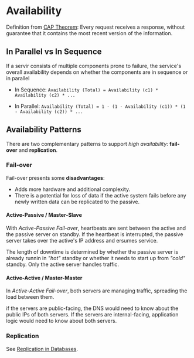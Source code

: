 # Availability

Definition from [CAP Theorem](../cap): Every request receives a response, without guarantee that it contains the most recent version of the information.

## In Parallel vs In Sequence

If a servir consists of multiple components prone to failure, the service's overall availability depends on whether the components are in sequence or in parallel

* In Sequence: `Availability (Total) = Availability (c1) * Availability (c2) * ...`

* In Parallel: `Availability (Total) = 1 - (1 - Availability (c1)) * (1 - Availability (c2)) * ...`

## Availability Patterns

There are two complementary patterns to support *high availability*: **fail-over** and **replication**.

### Fail-over

Fail-over presents some **disadvantages**:

* Adds more hardware and additional complexity.
* There is a potential for loss of data if the active system fails before any newly written data can be replicated to the passive.

#### Active-Passive / Master-Slave

With *Active-Passive Fail-over*, heartbeats are sent between the active and the passive server on standby. If the heartbeat is interrupted, the passive server takes over the active's IP address and ersumes service.

The length of downtime is determined by whether the passive server is already runnin in *"hot"* standby or whether it needs to start up from *"cold"* standby. Only the active server handles traffic.

#### Active-Active / Master-Master

In *Active-Active Fail-over*, both servers are managing traffic, spreading the load between them.

if the servers are public-facing, the DNS would need to know about the public IPs of both servers. If the servers are internal-facing, application logic would need to know about both servers.

### Replication

See [Replication in Databases](../../databases/replication).
